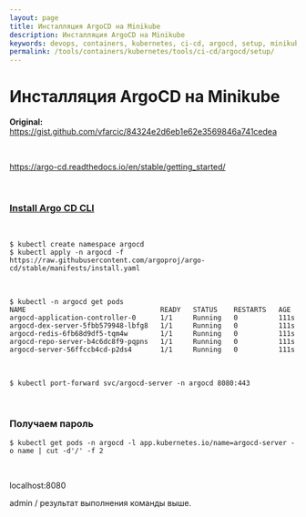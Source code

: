 ```yaml
---
layout: page
title: Инсталляция ArgoCD на Minikube
description: Инсталляция ArgoCD на Minikube
keywords: devops, containers, kubernetes, ci-cd, argocd, setup, minikube
permalink: /tools/containers/kubernetes/tools/ci-cd/argocd/setup/
---
```


# Инсталляция ArgoCD на Minikube

**Original:**
https://gist.github.com/vfarcic/84324e2d6eb1e62e3569846a741cedea

<br/>

https://argo-cd.readthedocs.io/en/stable/getting_started/

<br/>

### [Install Argo CD CLI](/tools/containers/kubernetes/tools/ci-cd/argocd/setup/argocd-cli/)

<br/>

```
$ kubectl create namespace argocd
$ kubectl apply -n argocd -f https://raw.githubusercontent.com/argoproj/argo-cd/stable/manifests/install.yaml
```

<br/>

```
$ kubectl -n argocd get pods
NAME                                 READY   STATUS    RESTARTS   AGE
argocd-application-controller-0      1/1     Running   0          111s
argocd-dex-server-5fbb579948-lbfg8   1/1     Running   0          111s
argocd-redis-6fb68d9df5-tqm4w        1/1     Running   0          111s
argocd-repo-server-b4c6dc8f9-pqpns   1/1     Running   0          111s
argocd-server-56ffccb4cd-p2ds4       1/1     Running   0          111s
```

<br/>

```
$ kubectl port-forward svc/argocd-server -n argocd 8080:443
```

<br/>

### Получаем пароль

```
$ kubectl get pods -n argocd -l app.kubernetes.io/name=argocd-server -o name | cut -d'/' -f 2
```

<br/>

localhost:8080

admin / результат выполнения команды выше.
